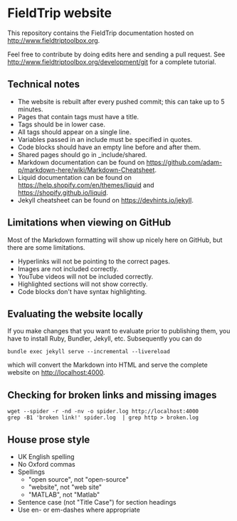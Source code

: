 # FieldTrip website

This repository contains the FieldTrip documentation hosted on <http://www.fieldtriptoolbox.org>.

Feel free to contribute by doing edits here and sending a pull request. See <http://www.fieldtriptoolbox.org/development/git> for a complete tutorial.

## Technical notes

- The website is rebuilt after every pushed commit; this can take up to 5 minutes.
- Pages that contain tags must have a title.
- Tags should be in lower case.
- All tags should appear on a single line.
- Variables passed in an include must be specified in quotes.
- Code blocks should have an empty line before and after them.
- Shared pages should go in \_include/shared.
- Markdown documentation can be found on <https://github.com/adam-p/markdown-here/wiki/Markdown-Cheatsheet>.
- Liquid documentation can be found on <https://help.shopify.com/en/themes/liquid> and <https://shopify.github.io/liquid>.
- Jekyll cheatsheet can be found on <https://devhints.io/jekyll>.

## Limitations when viewing on GitHub

Most of the Markdown formatting will show up nicely here on GitHub, but there are some limitations.

- Hyperlinks will not be pointing to the correct pages.
- Images are not included correctly.
- YouTube videos will not be included correctly.
- Highlighted sections will not show correctly.
- Code blocks don't have syntax highlighting.

## Evaluating the website locally

If you make changes that you want to evaluate prior to publishing them, you have to install Ruby, Bundler, Jekyll, etc. Subsequently you can do

    bundle exec jekyll serve --incremental --livereload

which will convert the Markdown into HTML and serve the complete website on <http://localhost:4000>.

## Checking for broken links and missing images

    wget --spider -r -nd -nv -o spider.log http://localhost:4000
    grep -B1 'broken link!' spider.log  | grep http > broken.log

## House prose style

* UK English spelling
* No Oxford commas
* Spellings
  * "open source", not "open-source"
  * "website", not "web site"
  * "MATLAB", not "Matlab"
* Sentence case (not "Title Case") for section headings
* Use en- or em-dashes where appropriate
